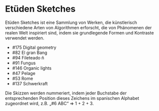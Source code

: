 # Etüden Sketches

Etüden Sketches ist eine Sammlung von Werken, die künstlerisch verschiedene Arten von Algorithmen erforscht, die von Phänomenen der realen Welt inspiriert sind, indem sie grundlegende Formen und Kontraste verwendet werden.

- #175 Digital geometry
- #82 El gran Bang
- #94 Fileteado ñ
- #91 Fungus
- #146 Organic lights
- #47 Pelage
- #53 Rome
- #137 Schwerkraft

Die Skizzen werden nummeriert, indem jeder Buchstabe der entsprechenden Position dieses Zeichens im spanischen Alphabet zugeordnet wird, z.B. „#6 ABC“ => 1 + 2 + 3.
